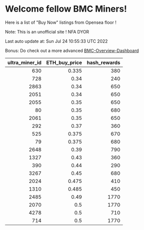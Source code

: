 # Welcome fellow BMC Miners!
Here is a list of "Buy Now" listings from Opensea floor !

Note: This is an unofficial site ! NFA DYOR

Last auto update at: Sun Jul 24 10:55:33 UTC 2022

Bonus: Do check out a more advanced [BMC-Overview-Dashboard](https://dune.com/defifunk/BMC-Overview-Dashboard)


|   ultra_miner_id |   ETH_buy_price |   hash_rewards |
|-----------------:|----------------:|---------------:|
|              630 |           0.335 |            380 |
|              728 |           0.34  |            240 |
|             2863 |           0.34  |            650 |
|             2051 |           0.34  |            650 |
|             2055 |           0.35  |            650 |
|               80 |           0.35  |            680 |
|             2061 |           0.35  |            650 |
|              292 |           0.37  |            360 |
|              525 |           0.375 |            670 |
|               79 |           0.375 |            680 |
|             2648 |           0.39  |            790 |
|             1327 |           0.43  |            360 |
|              390 |           0.44  |            290 |
|             3267 |           0.45  |            680 |
|             2024 |           0.475 |            410 |
|             1310 |           0.485 |            450 |
|             2485 |           0.49  |           1770 |
|             2070 |           0.5   |           1770 |
|             4278 |           0.5   |            710 |
|              714 |           0.5   |           1770 |